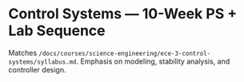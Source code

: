 # Control Systems — 10-Week PS + Lab Sequence
Matches `/docs/courses/science-engineering/ece-3-control-systems/syllabus.md`.
Emphasis on modeling, stability analysis, and controller design.
